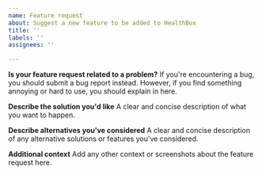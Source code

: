 ```yaml
---
name: Feature request
about: Suggest a new feature to be added to HealthBox
title: ''
labels: ''
assignees: ''

---
```


**Is your feature request related to a problem?**
If you're encountering a bug, you should submit a bug report instead. However, if you find something annoying or hard to use, you should explain in here.

**Describe the solution you'd like**
A clear and concise description of what you want to happen.

**Describe alternatives you've considered**
A clear and concise description of any alternative solutions or features you've considered.

**Additional context**
Add any other context or screenshots about the feature request here.
